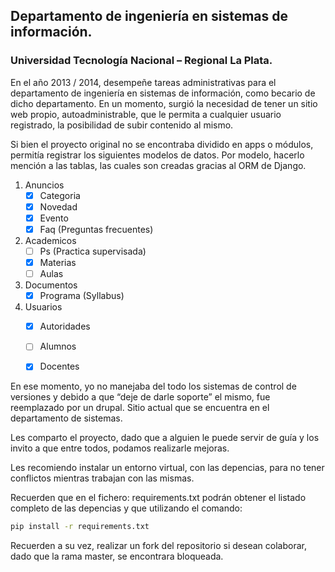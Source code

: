 ## Departamento de ingeniería en sistemas de información.
### Universidad Tecnología Nacional – Regional La Plata.

En el año 2013 / 2014, desempeñe tareas administrativas para el departamento de ingeniería en sistemas de información, como becario de dicho departamento. En un momento, surgió la necesidad de tener un sitio web propio, autoadministrable, que le permita a cualquier usuario registrado, la posibilidad de subir contenido al mismo.

Si bien el proyecto original no se encontraba dividido en apps o módulos, permitía registrar los siguientes modelos de datos. Por modelo, hacerlo mención a las tablas, las cuales son creadas gracias al ORM de Django.

1. Anuncios
	- [x] Categoria
	- [x] Novedad
	- [x] Evento
	- [x] Faq (Preguntas frecuentes)
2. Academicos
	- [ ] Ps (Practica supervisada)
	- [x] Materias
	- [ ] Aulas
3. Documentos
	- [x] Programa (Syllabus)
4. Usuarios
	- [x] Autoridades
	- [ ] Alumnos
	- [x] Docentes
	

En ese momento, yo no manejaba del todo los sistemas de control de versiones y debido a que “deje de darle soporte” el mismo, fue reemplazado por un drupal. Sitio actual que se encuentra en el departamento de sistemas.

Les comparto el proyecto, dado que a alguien le puede servir de guía y los invito a que entre todos, podamos realizarle mejoras.

Les recomiendo instalar un entorno virtual, con las depencias, para no tener conflictos mientras trabajan con las mismas.

Recuerden que en el fichero: requirements.txt podrán obtener el listado completo de las depencias y que utilizando el comando:

```sh
pip install -r requirements.txt
```

Recuerden a su vez, realizar un fork del repositorio si desean colaborar, dado que la rama master, se encontrara bloqueada.
